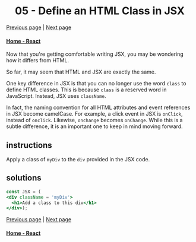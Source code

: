 # <center>05 - Define an HTML Class in JSX</center>

[Previous page](04-render-html-elements-to-the-dom.md) | [Next page](06-learn-about-self-closing-jsx-tags.md)

#### [Home - React](./README.md)


Now that you're getting comfortable writing JSX, you may be wondering how it differs from HTML.

So far, it may seem that HTML and JSX are exactly the same.

One key difference in JSX is that you can no longer use the word `class` to define HTML classes. This is because `class` is a reserved word in JavaScript. Instead, JSX uses `className`.

In fact, the naming convention for all HTML attributes and event references in JSX become camelCase. For example, a click event in JSX is `onClick`, instead of `onclick`. Likewise, `onchange` becomes `onChange`. While this is a subtle difference, it is an important one to keep in mind moving forward.

## instructions 

Apply a class of `myDiv` to the `div` provided in the JSX code.

## solutions 

```jsx
const JSX = (
<div className = 'myDiv'>
  <h1>Add a class to this div</h1>
</div>);
```

[Previous page](04-render-html-elements-to-the-dom.md) | [Next page](06-learn-about-self-closing-jsx-tags.md)

#### [Home - React](./README.md) 

